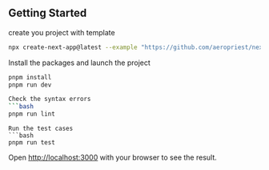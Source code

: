 ## Getting Started
create you project with template 


```bash
npx create-next-app@latest --example "https://github.com/aeropriest/next-social/" <your project name></your>
```

Install the packages and launch the project
```bash
pnpm install
pnpm run dev

Check the syntax errors 
```bash
pnpm run lint
```
```
Run the test cases
```bash
pnpm run test
```

Open [http://localhost:3000](http://localhost:3000) with your browser to see the result.

